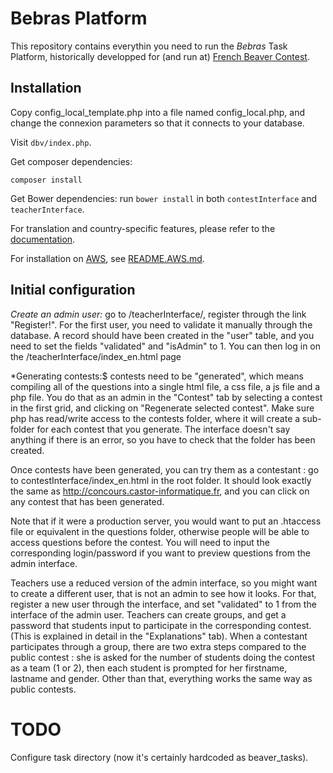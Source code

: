 # Bebras Platform

This repository contains everythin you need to run the *Bebras* Task Platform, historically developped for (and run at) [French Beaver Contest](http://castor-informatique.fr/).

## Installation

Copy config_local_template.php into a file named config_local.php, and change the connexion parameters so that it connects
to your database.

Visit `dbv/index.php`.

Get composer dependencies:

    composer install

Get Bower dependencies: run `bower install` in both `contestInterface` and `teacherInterface`.

For translation and country-specific features, please refer to the [documentation](teacherInterface/i18n/README.md).

For installation on [AWS](https://aws.amazon.com/), see [README.AWS.md](README.AWS.md).

## Initial configuration

*Create an admin user:* go to /teacherInterface/, register
through the link "Register!". For the first user, you need to
validate it manually through the database. A record should have been
created in the "user" table, and you need to set the fields
"validated" and "isAdmin" to 1. You can then log in on the
/teacherInterface/index_en.html page

*Generating contests:$ contests need to be "generated", which means compiling all of the
questions into a single html file, a css file, a js file and a php
file. You do that as an admin in the "Contest" tab by selecting a
contest in the first grid, and clicking on "Regenerate selected contest".
Make sure php has read/write access to the contests
folder, where it will create a sub-folder for each contest that you
generate. The interface doesn't say anything if there is an error, so
you have to check that the folder has been created.

Once contests have been generated, you can try them as a contestant :
go to contestInterface/index_en.html in the root folder. It should look exactly the same
as http://concours.castor-informatique.fr, and you can click on any
contest that has been generated.

Note that if it were a production server, you would want to put an
.htaccess file or equivalent in the questions folder, otherwise people
will be able to access questions before the contest. You will need to
input the corresponding login/password if you want to preview
questions from the admin interface.

Teachers use a reduced version of the admin interface, so you might
want to create a different user, that is not an admin to see how it
looks. For that, register a new user through the interface, and set
"validated" to 1 from the interface of the admin user. Teachers can
create groups, and get a password that students input to participate
in the corresponding contest. (This is explained in detail in the
"Explanations" tab). When a contestant participates through a group,
there are two extra steps compared to the public contest : she is
asked for the number of students doing the contest as a team (1 or 2),
then each student is prompted for her firstname, lastname and gender.
Other than that, everything works the same way as public contests.

# TODO

Configure task directory (now it's certainly hardcoded as beaver_tasks).
